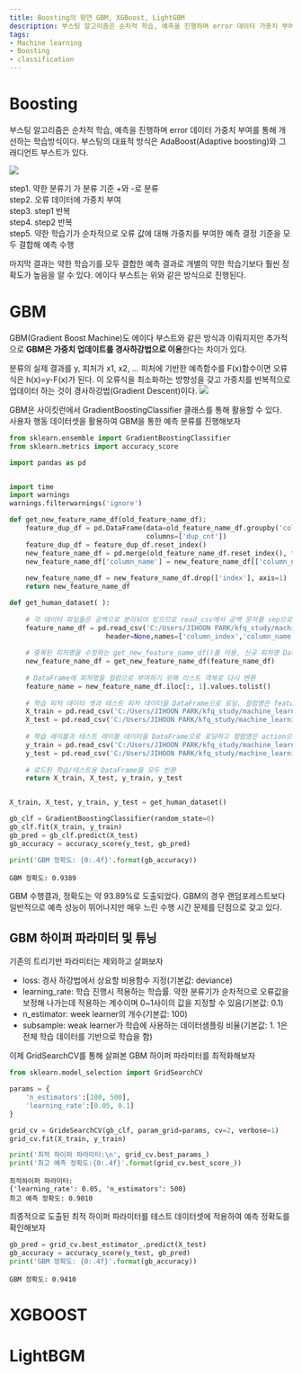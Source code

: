 ```yaml
---
title: Boosting의 향연 GBM, XGBoost, LightGBM
description: 부스팅 알고리즘은 순차적 학습, 예측을 진행하며 error 데이터 가중치 부여를 통해 개선하는 학습방식이다.
tags:
- Machine learning
- Boosting
- classification
---
```


# Boosting

부스팅 알고리즘은 순차적 학습, 예측을 진행하며 error 데이터 가중치 부여를 통해 개선하는 학습방식이다.
부스팅의 대표적 방식은 AdaBoost(Adaptive boosting)와 그래디언트 부스트가 있다.

![](https://velog.velcdn.com/images/adastra/post/016606f5-6bde-4445-8c06-f8cae0555d01/image.png)

step1. 약한 분류기 가 분류 기준 +와 -로 분류  
step2. 오류 데이터에 가중치 부여  
step3. step1 반복  
step4. step2 반복  
step5. 약한 학습기가 순차적으로 오류 값에 대해 가중치를 부여한 예측 결정 기준을 모두 결합해 예측 수행

마지막 결과는 약한 학습기를 모두 결합한 예측 결과로 개별의 약한 학습기보다 훨씬 정확도가 높음을 알 수 있다.
에이다 부스트는 위와 같은 방식으로 진행된다.

# GBM

GBM(Gradient Boost Machine)도 에이다 부스트와 같은 방식과 이뤄지지만 추가적으로 **GBM은 가중치 업데이트를 경사하강법으로 이용**한다는 차이가 있다.

분류의 실제 결과를 y, 피처가 x1, x2, ... 피처에 기반한 예측함수를 F(x)함수이면
오류식은 h(x)=y-F(x)가 된다. 이 오류식을 최소화하는 방향성을 갖고 가중치를 반복적으로 업데이터 하는 것이 경사하강법(Gradient Descent)이다.
![](https://velog.velcdn.com/images/adastra/post/3dac4823-3f0d-49fa-affa-e6116653de48/image.png)


GBM은 사이킷런에서 GradientBoostingClassifier 클래스를 통해 활용할 수 있다.  
사용자 행동 데이터셋을 활용하여 GBM을 통한 예측 분류를 진행해보자

```python
from sklearn.ensemble import GradientBoostingClassifier
from sklearn.metrics import accuracy_score

import pandas as pd


import time
import warnings
warnings.filterwarnings('ignore')

def get_new_feature_name_df(old_feature_name_df):
    feature_dup_df = pd.DataFrame(data=old_feature_name_df.groupby('column_name').cumcount(),
                                  columns=['dup_cnt'])
    feature_dup_df = feature_dup_df.reset_index()
    new_feature_name_df = pd.merge(old_feature_name_df.reset_index(), feature_dup_df, how='outer')
    new_feature_name_df['column_name'] = new_feature_name_df[['column_name', 'dup_cnt']].apply(lambda x : x[0]+'_'+str(x[1]) 
                                                                                         if x[1] >0 else x[0] ,  axis=1)
    new_feature_name_df = new_feature_name_df.drop(['index'], axis=1)
    return new_feature_name_df

def get_human_dataset( ):
    
    # 각 데이터 파일들은 공백으로 분리되어 있으므로 read_csv에서 공백 문자를 sep으로 할당.
    feature_name_df = pd.read_csv('C:/Users/JIHOON PARK/kfq_study/machine_learning/dataset/human_activity/features.txt',sep='\s+',
                        header=None,names=['column_index','column_name'])
    
    # 중복된 피처명을 수정하는 get_new_feature_name_df()를 이용, 신규 피처명 DataFrame생성. 
    new_feature_name_df = get_new_feature_name_df(feature_name_df)
    
    # DataFrame에 피처명을 컬럼으로 부여하기 위해 리스트 객체로 다시 변환
    feature_name = new_feature_name_df.iloc[:, 1].values.tolist()
    
    # 학습 피처 데이터 셋과 테스트 피처 데이터을 DataFrame으로 로딩. 컬럼명은 feature_name 적용
    X_train = pd.read_csv('C:/Users/JIHOON PARK/kfq_study/machine_learning/dataset/human_activity/train/X_train.txt',sep='\s+', names=feature_name )
    X_test = pd.read_csv('C:/Users/JIHOON PARK/kfq_study/machine_learning/dataset/human_activity/test/X_test.txt',sep='\s+', names=feature_name)
    
    # 학습 레이블과 테스트 레이블 데이터을 DataFrame으로 로딩하고 컬럼명은 action으로 부여
    y_train = pd.read_csv('C:/Users/JIHOON PARK/kfq_study/machine_learning/dataset/human_activity/train/y_train.txt',sep='\s+',header=None,names=['action'])
    y_test = pd.read_csv('C:/Users/JIHOON PARK/kfq_study/machine_learning/dataset/human_activity/test/y_test.txt',sep='\s+',header=None,names=['action'])
    
    # 로드된 학습/테스트용 DataFrame을 모두 반환 
    return X_train, X_test, y_train, y_test


X_train, X_test, y_train, y_test = get_human_dataset()

gb_clf = GradientBoostingClassifier(random_state=0)
gb_clf.fit(X_train, y_train)
gb_pred = gb_clf.predict(X_test)
gb_accuracy = accuracy_score(y_test, gb_pred)

print('GBM 정확도: {0:.4f}'.format(gb_accuracy))
```
```
GBM 정확도: 0.9389
```

GBM 수행결과, 정확도는 약 93.89%로 도출되었다. 
GBM의 경우 랜덤포레스트보다 일반적으로 예측 성능이 뛰어나지만 매우 느린 수행 시간 문제를 단점으로 갖고 있다.

## GBM 하이퍼 파라미터 및 튜닝

기존의 트리기반 파라미터는 제외하고 살펴보자

- loss: 경사 하강법에서 상요할 비용함수 지정(기본값: deviance)
- learning_rate: 학습 진행시 적용하는 학습률. 약한 분류기가 순차적으로 오류값을 보정해 나가는데 적용하는 계수이며 0~1사이의 값을 지정할 수 있음(기본값: 0.1)
- n_estimator: week learner의 개수(기본값: 100)
- subsample: weak learner가 학습에 사용하는 데이터샘플링 비율(기본값: 1. 1은 전체 학습 데이터를 기반으로 학습을 함)

이제 GridSearchCV를 통해 살펴본 GBM 하이퍼 파라미터를 최적화해보자

```python
from sklearn.model_selection import GridSearchCV

params = {
    'n_estimators':[100, 500],
    'learning_rate':[0.05, 0.1]
}

grid_cv = GrideSearchCV(gb_clf, param_grid=params, cv=2, verbose=1)
grid_cv.fit(X_train, y_train)

print('최적 하이퍼 파라미터:\n', grid_cv.best_params_)
print('최고 예측 정확도:{0:.4f}'.format(grid_cv.best_score_))
```
```
최적하이퍼 파라미터:
{'learning_rate': 0.05, 'n_estimators': 500}
최고 예측 정확도: 0.9010
```

최종적으로 도출된 최적 하이퍼 파라미터를 테스트 데이터셋에 적용하여 예측 정확도를 확인해보자

```python
gb_pred = grid_cv.best_estimator_.predict(X_test)
gb_accuracy = accuracy_score(y_test, gb_pred)
print('GBM 정확도: {0:.4f}'.format(gb_accuracy))
```
```
GBM 정확도: 0.9410
```

# XGBOOST

# LightBGM